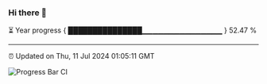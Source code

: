 ### Hi there 👋

⏳ Year progress { ███████████████▁▁▁▁▁▁▁▁▁▁▁▁▁▁▁ } 52.47 %

---

⏰ Updated on Thu, 11 Jul 2024 01:05:11 GMT

![Progress Bar CI](https://github.com/JuvenileQ/Progress-Bar-CI/workflows/main/badge.svg)
